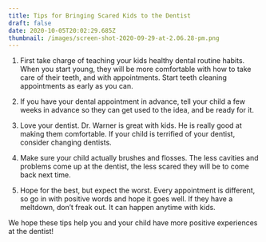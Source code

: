 ```yaml
---
title: Tips for Bringing Scared Kids to the Dentist
draft: false
date: 2020-10-05T20:02:29.685Z
thumbnail: /images/screen-shot-2020-09-29-at-2.06.28-pm.png
---
```



1. First take charge of teaching your kids healthy dental routine habits. When you start young, they will be more comfortable with how to take care of their teeth, and with appointments. Start teeth cleaning appointments as early as you can. 


2. If you have your dental appointment in advance, tell your child a few weeks in advance so they can get used to the idea, and be ready for it.


3. Love your dentist. Dr. Warner is great with kids. He is really good at making them comfortable. If your child is terrified of your dentist, consider changing dentists. 


4. Make sure your child actually brushes and flosses. The less cavities and problems come up at the dentist, the less scared they will be to come back next time. 


5. Hope for the best, but expect the worst. Every appointment is different, so go in with positive words and hope it goes well. If they have a meltdown, don’t freak out. It can happen anytime with kids. 

We hope these tips help you and your child have more positive experiences at the dentist!
